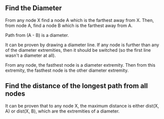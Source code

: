 ## Find the Diameter

From any node X find a node A which is the farthest away from X.
Then, from node A, find a node B which is the farthest away from A. 

Path from (A - B) is a diameter.

It can be proven by drawing a diameter line. If any node is further than any of the diameter extremities, then it should be switched (so the first line wasn't a diameter at all).

From any node, the fasthest node is a diameter extremity. Then from this extremity, the fasthest node is the other diameter extremity.

## Find the distance of the longest path from all nodes

It can be proven that to any node X, the maximum distance is either dist(X, A) or dist(X, B), which are the extremities of a diameter.
